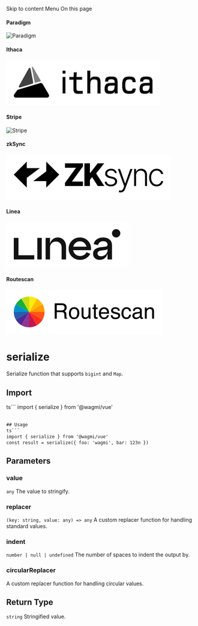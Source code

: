 Skip to content 
Menu
On this page
#### Paradigm
![Paradigm](https://raw.githubusercontent.com/wevm/.github/main/content/sponsors/paradigm-light.svg)
#### Ithaca
![Ithaca](https://raw.githubusercontent.com/wevm/.github/main/content/sponsors/ithaca-light.svg)
#### Stripe
![Stripe](https://raw.githubusercontent.com/wevm/.github/main/content/sponsors/stripe-light.svg)
#### zkSync
![zkSync](https://raw.githubusercontent.com/wevm/.github/main/content/sponsors/zksync-light.svg)
#### Linea
![Linea](https://raw.githubusercontent.com/wevm/.github/main/content/sponsors/linea-light.svg)
#### Routescan
![Routescan](https://raw.githubusercontent.com/wevm/.github/main/content/sponsors/routescan-light.svg)
# serialize ​
Serialize function that supports `bigint` and `Map`.
## Import ​
ts```
import { serialize } from '@wagmi/vue'
```

## Usage ​
ts```
import { serialize } from '@wagmi/vue'
const result = serialize({ foo: 'wagmi', bar: 123n })
```

## Parameters ​
### value ​
`any`
The value to stringify.
### replacer ​
`(key: string, value: any) => any`
A custom replacer function for handling standard values.
### indent ​
`number | null | undefined`
The number of spaces to indent the output by.
### circularReplacer ​
A custom replacer function for handling circular values.
## Return Type ​
`string`
Stringified value.
